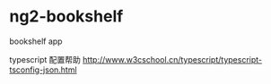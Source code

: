 # ng2-bookshelf
bookshelf app

typescript 配置帮助 http://www.w3cschool.cn/typescript/typescript-tsconfig-json.html
